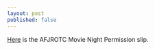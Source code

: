 ```yaml
---
layout: post
published: false
---
```

[Here](https://cdn.fbsbx.com/v/t59.2708-21/44854731_111247376489286_4816197002259857408_n.pdf/Scripps-Ranch-High-School-AFJROTC-Movie-Night-Pass-1.pdf?_nc_cat=108&_nc_ht=cdn.fbsbx.com&oh=c63904129948866bee4c8260824eac79&oe=5C0A42A6&dl=1&fbclid=IwAR2l1Hz3aLONO7ELQ1RGGryUd6VAJllpToPQuPmmgEiUOrUztW7byQMApdE) is the AFJROTC Movie Night Permission slip.

